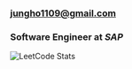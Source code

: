 
### jungho1109@gmail.com

### Software Engineer at **_SAP_**

![LeetCode Stats](https://leetcard.jacoblin.cool/jungho1109?theme=dark&font=Baloo%20Da%202&ext=heatmap)
